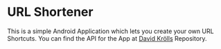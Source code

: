 # URL Shortener

This is a simple Android Application which lets you create your own URL Shortcuts. You can find the API for the App at [David Krölls](https://github.com/davidkroell/shortcut) Repository.

